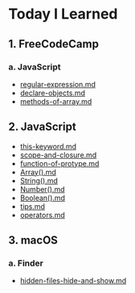 # Today I Learned


## 1. FreeCodeCamp

###  a. JavaScript
- [regular-expression.md](http://til.wiki.dev/FreeCodeCamp/JavaScript/regular-expression)
- [declare-objects.md](http://til.wiki.dev/FreeCodeCamp/JavaScript/declare-objects)
- [methods-of-array.md](http://til.wiki.dev/FreeCodeCamp/JavaScript/methods-of-array)

## 2. JavaScript
- [this-keyword.md](http://til.wiki.dev/JavaScript/this-keyword)
- [scope-and-closure.md](http://til.wiki.dev/JavaScript/scope-and-closure)
- [function-of-protype.md](http://til.wiki.dev/JavaScript/function-of-protype)
- [Array().md](http://til.wiki.dev/JavaScript/Array())
- [String().md](http://til.wiki.dev/JavaScript/String())
- [Number().md](http://til.wiki.dev/JavaScript/Number())
- [Boolean().md](http://til.wiki.dev/JavaScript/Boolean())
- [tips.md](http://til.wiki.dev/JavaScript/tips)
- [operators.md](http://til.wiki.dev/JavaScript/operators)


## 3. macOS

###  a. Finder
- [hidden-files-hide-and-show.md](http://til.wiki.dev/macOS/Finder/hidden-files-hide-and-show)
